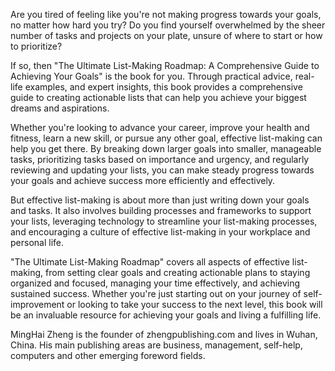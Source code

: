 
Are you tired of feeling like you're not making progress towards your goals, no matter how hard you try? Do you find yourself overwhelmed by the sheer number of tasks and projects on your plate, unsure of where to start or how to prioritize?

If so, then "The Ultimate List-Making Roadmap: A Comprehensive Guide to Achieving Your Goals" is the book for you. Through practical advice, real-life examples, and expert insights, this book provides a comprehensive guide to creating actionable lists that can help you achieve your biggest dreams and aspirations.

Whether you're looking to advance your career, improve your health and fitness, learn a new skill, or pursue any other goal, effective list-making can help you get there. By breaking down larger goals into smaller, manageable tasks, prioritizing tasks based on importance and urgency, and regularly reviewing and updating your lists, you can make steady progress towards your goals and achieve success more efficiently and effectively.

But effective list-making is about more than just writing down your goals and tasks. It also involves building processes and frameworks to support your lists, leveraging technology to streamline your list-making processes, and encouraging a culture of effective list-making in your workplace and personal life.

"The Ultimate List-Making Roadmap" covers all aspects of effective list-making, from setting clear goals and creating actionable plans to staying organized and focused, managing your time effectively, and achieving sustained success. Whether you're just starting out on your journey of self-improvement or looking to take your success to the next level, this book will be an invaluable resource for achieving your goals and living a fulfilling life.

MingHai Zheng is the founder of zhengpublishing.com and lives in Wuhan, China. His main publishing areas are business, management, self-help, computers and other emerging foreword fields.
